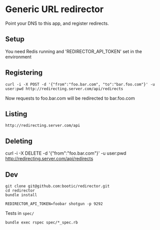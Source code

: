 # Generic URL redirector

Point your DNS to this app, and register redirects.

## Setup

You need Redis running and 'REDIRECTOR_API_TOKEN' set in the environment

## Registering

```
curl -i -X POST -d '{"from":"foo.bar.com", "to":"bar.foo.com"}' -u user:pwd http://redirecting.server.com/api/redirects
```

Now requests to foo.bar.com will be redirected to bar.foo.com

## Listing

`http://redirecting.server.com/api`

## Deleting

curl -i -X DELETE -d '{"from":"foo.bar.com"}' -u user:pwd http://redirecting.server.com/api/redirects

## Dev

```
git clone git@github.com:bootic/redirector.git
cd redirector
bundle install

REDIRECTOR_API_TOKEN=foobar shotgun -p 9292
```

Tests in `spec/`

```
bundle exec rspec spec/*_spec.rb
```